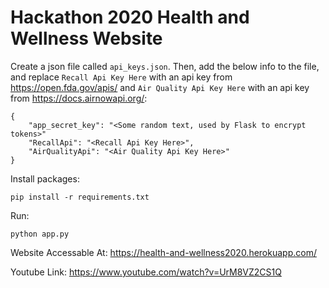 # Hackathon 2020 Health and Wellness Website

Create a json file called `api_keys.json`. Then, add the below info to the file, and replace `Recall Api Key Here` with an api key from https://open.fda.gov/apis/ and `Air Quality Api Key Here` with an api key from https://docs.airnowapi.org/:
```
{
    "app_secret_key": "<Some random text, used by Flask to encrypt tokens>"
    "RecallApi": "<Recall Api Key Here>",
    "AirQualityApi": "<Air Quality Api Key Here>"
}
```

Install packages:

```
pip install -r requirements.txt
```

Run:

```
python app.py
```

Website Accessable At: https://health-and-wellness2020.herokuapp.com/

Youtube Link: https://www.youtube.com/watch?v=UrM8VZ2CS1Q
